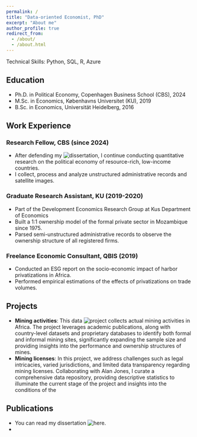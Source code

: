 ```yaml
---
permalink: /
title: "Data-oriented Economist, PhD"
excerpt: "About me"
author_profile: true
redirect_from: 
  - /about/
  - /about.html
---
```



Technical Skills: Python, SQL, R, Azure


## Education

- Ph.D. in Political Economy, Copenhagen Business School (CBS), 2024
- M.Sc. in Economics, Københavns Universitet (KU), 2019
- B.Sc. in Economics, Universität Heidelberg, 2016

## Work Experience

### Research Fellow, CBS  (since 2024)

- After defending my ![dissertation](https://research.cbs.dk/en/publications/essays-on-business-and-politics-in-resource-abundant-low-income-c), I continue conducting quantitative research on the political economy of resource-rich, low-income countries.
-  I collect, process and analyze unstructured administrative records and
satellite images.



### Graduate Research Assistant, KU (2019-2020)

- Part of the Development Economics Research Group at Kus Department of Economics
- Built a 1:1 ownership model of the formal private sector in Mozambique since 1975.
- Parsed semi-unstructured administrative records to observe the ownership structure of all registered firms.

### Freelance Economic Consultant, QBIS (2019)

- Conducted an ESG report on the socio-economic impact of harbor privatizations in Africa.
- Performed empirical estimations of the effects of privatizations on trade volumes.


## Projects

- **Mining activities**: This data ![project](https://schillingerkurs.github.io/data/) collects actual mining activities in Africa. The project leverages academic publications, along with country-level datasets and proprietary databases to identify both formal and informal mining sites, significantly expanding the sample size and providing insights into the performance and ownership structures of mines.
- **Mining licenses**: In this project, we address challenges such as legal intricacies, varied jurisdictions, and limited data transparency regarding mining licenses. Collaborating with Alan Jones, I curate a comprehensive data repository, providing descriptive statistics to illuminate the current stage of the project and insights into the conditions of the 


## Publications

- You can read my dissertation ![here](https://research.cbs.dk/en/publications/essays-on-business-and-politics-in-resource-abundant-low-income-c).
-

